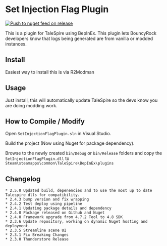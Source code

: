 # Set Injection Flag Plugin 
[![Push to nuget feed on release](https://github.com/TaleSpire-Modding/SetInjectionFlag/actions/workflows/release.yml/badge.svg)](https://github.com/TaleSpire-Modding/SetInjectionFlag/actions/workflows/release.yml)

This is a plugin for TaleSpire using BepInEx. This plugin lets BouncyRock developers know that logs being generated are from vanilla or modded instances.

## Install

Easiest way to install this is via R2Modman

## Usage

Just install, this will automatically update TaleSpire so the devs know you are doing modding work.

## How to Compile / Modify

Open ```SetInjectionFlagPlugin.sln``` in Visual Studio.

Build the project (Now using Nuget for package dependency).

Browse to the newly created ```bin/Debug``` or ```bin/Release``` folders and copy the ```SetInjectionFlagPlugin.dll``` to ```Steam\steamapps\common\TaleSpire\BepInEx\plugins```

## Changelog
```
* 2.5.0 Updated build, depenencies and to use the most up to date Talespire dlls for compatibility.
* 2.4.3 bump version and fix wrapping
* 2.4.2 Test deploy using pipeline
* 2.4.1 Updating package details and dependency
* 2.4.0 Package released on Github and Nuget
* 2.4.0 Framework upgrade from 4.7.2 Tool to 4.8 SDK
* 2.3.6 Update repository, working on dynamic Nuget hosting and deployment.
* 2.3.5 Streamline scene UI
* 2.3.1 Fix Breaking Changes
* 2.3.0 Thunderstore Release
```

